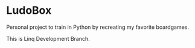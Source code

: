 # LudoBox
Personal project to train in Python by recreating my favorite boardgames.

This is Linq Development Branch.
